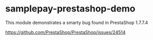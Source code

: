 # samplepay-prestashop-demo
This module demonstrates a smarty bug found in PrestaShop 1.7.7.4

https://github.com/PrestaShop/PrestaShop/issues/24514
